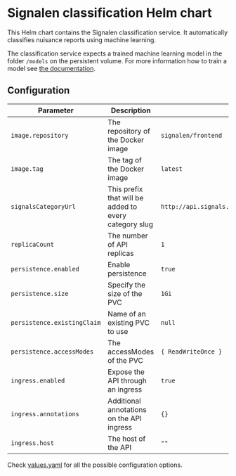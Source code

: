 # Signalen classification Helm chart

This Helm chart contains the Signalen classification service. It automatically classifies nuisance reports using machine learning.

The classification service expects a trained machine learning model in the folder `/models` on the persistent volume. For more information how to train a model see [the documentation](https://github.com/Signalen/classification/blob/master/README.md).

## Configuration

| Parameter | Description | Default |
| --------- | ----------- | ------- |
| `image.repository` | The repository of the Docker image | `signalen/frontend` |
| `image.tag` | The tag of the Docker image | `latest` |
| `signalsCategoryUrl` | This prefix that will be added to every category slug | `http://api.signals.example.com/signals/v1/public/terms` |
| `replicaCount` | The number of API replicas | `1` |
| `persistence.enabled` | Enable persistence | `true` |
| `persistence.size` | Specify the size of the PVC | `1Gi` |
| `persistence.existingClaim` | Name of an existing PVC to use | `null` |
| `persistence.accessModes` | The accessModes of the PVC | `{ ReadWriteOnce }` |
| `ingress.enabled` | Expose the API through an ingress | `true` |
| `ingress.annotations` | Additional annotations on the API ingress | `{}` |
| `ingress.host` | The host of the API | `""` |

Check [values.yaml](./values.yaml) for all the possible configuration options.
